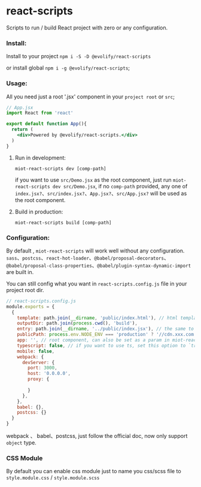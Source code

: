 # react-scripts
Scripts to run / build React project with zero or any configuration.

### Install:

Install to your project `npm i -S -D @evolify/react-scripts`  

or install global `npm i -g @evolify/react-scripts`;

### Usage:

All you need just a root  '.jsx' component in your `project root` or `src`;

```jsx
// App.jsx 
import React from 'react'

export default function App(){
  return (
    <div>Powered by @evolify/react-scripts.</div>
  )
}
```

1. Run in development:

   `miot-react-scripts dev [comp-path]`

   if you want to use `src/Demo.jsx` as the root component, just run `miot-react-scripts dev src/Demo.jsx`, if no `comp-path` provided, any one of `index.jsx?`、`src/index.jsx?`、`App.jsx?`、`src/App.jsx?` will be used as the root component.

2. Build in production:

   `miot-react-scripts build [comp-path]`

### Configuration:

By default , `miot-react-scripts` will work well without any configuration. `sass`、`postcss`、`react-hot-loader`、`@babel/proposal-decorators`、`@babel/proposal-class-properties`、`@babel/plugin-syntax-dynamic-import` are built in. 

You can still config what you want in `react-scripts.config.js` file in your project root dir.

```js
// react-scripts.config.js
module.exports = {
  {
    template: path.join(__dirname, 'public/index.html'), // html template, built in miot-react-scripts by default.
    outputDir: path.join(process.cwd(), 'build'),
    entry: path.join(__dirname, '../public/index.jsx'), // the same to webpack.entry, built in.
    publicPath: process.env.NODE_ENV === 'production' ? '//cdn.xxx.com': '', // deafult is ''
    app: '', // root component, can also be set as a param in miot-react-scripts
    typescript: false, // if you want to use ts, set this option to `true`
    mobile: false,
    webpack: {
      devServer: {
        port: 3000,
        host: '0.0.0.0',
        proxy: {
          
        }
      },
    },
    babel: {},
    postcss: {}
  }
}
```

webpack 、 babel、postcss, just follow the official doc, now only support `object` type.

### CSS Module
By default you can enable css module just to name you css/scss file to `style.module.css` / `style.module.scss`
